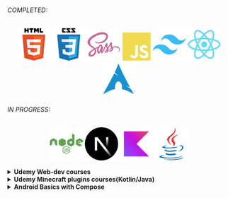 ###### COMPLETED:

<p align="CENTER">
  <img
    src="https://raw.githubusercontent.com/devicons/devicon/master/icons/html5/html5-original-wordmark.svg"
    alt="html5"
    width="75"
    height="75"
  />
  <img
    src="https://raw.githubusercontent.com/devicons/devicon/master/icons/css3/css3-original-wordmark.svg"
    alt="css3"
    width="75"
    height="75"
  />
  <img
    src="https://raw.githubusercontent.com/devicons/devicon/6910f0503efdd315c8f9b858234310c06e04d9c0/icons/sass/sass-original.svg"
    alt="sass"
    width="75"
    height="75"
  />
  <img
    src="https://raw.githubusercontent.com/devicons/devicon/master/icons/javascript/javascript-plain.svg"
    alt="javascript"
    width="65"
    height="65"
  />
  <img
    src="https://raw.githubusercontent.com/devicons/devicon/6910f0503efdd315c8f9b858234310c06e04d9c0/icons/tailwindcss/tailwindcss-original.svg"
    alt="tailwind"
    width="75"
    height="75"
  />
  <img
    src="https://raw.githubusercontent.com/devicons/devicon/6910f0503efdd315c8f9b858234310c06e04d9c0/icons/react/react-original.svg"
    alt="react"
    width="75"
    height="75"
  />
  <img
    src="https://raw.githubusercontent.com/devicons/devicon/6910f0503efdd315c8f9b858234310c06e04d9c0/icons/archlinux/archlinux-original.svg"
    alt="archlinux"
    width="75"
    height="75"
  />
</p>

###### IN PROGRESS:

<p align="CENTER">
  <img
    src="https://raw.githubusercontent.com/devicons/devicon/6910f0503efdd315c8f9b858234310c06e04d9c0/icons/nodejs/nodejs-plain-wordmark.svg"
    alt="nodejs"
    width="75"
    height="75"
  />
  <img
    src="https://raw.githubusercontent.com/devicons/devicon/6910f0503efdd315c8f9b858234310c06e04d9c0/icons/nextjs/nextjs-original.svg"
    alt="nextjs"
    width="75"
    height="75"
  />
  <img
    src="https://raw.githubusercontent.com/devicons/devicon/6910f0503efdd315c8f9b858234310c06e04d9c0/icons/kotlin/kotlin-original.svg"
    alt="kotlin"
    width="75"
    height="75"
  />
  <img
    src="https://raw.githubusercontent.com/devicons/devicon/6910f0503efdd315c8f9b858234310c06e04d9c0/icons/java/java-original.svg"
    alt="java"
    width="75"
    height="75"
  />
</p>

<details>
  <summary><b>Udemy Web-dev courses</b></summary>

  ##### [Build Responsive Real-World Websites with HTML and CSS](https://www.udemy.com/course/design-and-develop-a-killer-website-with-html5-and-css3/)
  ##### [The Complete JavaScript Course 2024: From Zero to Expert!](https://www.udemy.com/course/the-complete-javascript-course/) 
  ##### [The Ultimate React Course 2024: React, Next.js, Redux & More](https://www.udemy.com/course/the-ultimate-react-course/)
  ##### [Advanced CSS and Sass: Flexbox, Grid, Animations and More!](https://www.udemy.com/course/advanced-css-and-sass/)
  ##### [Node.js, Express, MongoDB & More: The Complete Bootcamp](https://www.udemy.com/course/nodejs-express-mongodb-bootcamp/)
</details>

<details>
  <summary><b>Udemy Minecraft plugins courses(Kotlin/Java) </b></summary>

  ##### [Develop Minecraft Plugins](https://www.udemy.com/course/develop-minecraft-plugins-java-programming/?srsltid=AfmBOorwl7XYhXXuwAXJem6HyCdQNJjaDpTyOdwhwLqYX_xybT5YBph1)
 
</details>
<details>
  <summary><b>Android Basics with Compose</b></summary>

  ##### [Android Basics with Compose](https://developer.android.com/courses/android-basics-compose/course)
</details>
